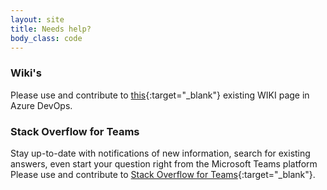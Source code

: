 ```yaml
---
layout: site
title: Needs help?
body_class: code
---
```


### Wiki's

Please use and contribute to [this](https://senwes.visualstudio.com/Applications/_wiki/wikis/Applications.wiki/15/Applications){:target="_blank"} existing WIKI page in Azure DevOps. 


### Stack Overflow for Teams

Stay up-to-date with notifications of new information, search for existing answers, even start your question right from the Microsoft Teams platform
Please use and contribute to [Stack Overflow for Teams](https://stackoverflowteams.com/c/applications-dev/questions){:target="_blank"}. 